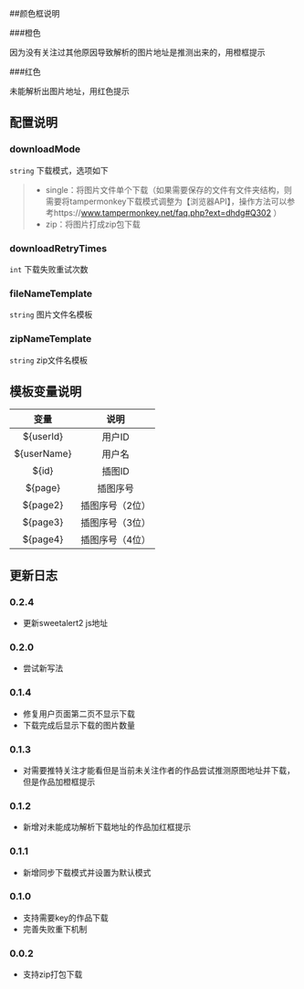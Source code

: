 ##颜色框说明

###橙色

因为没有关注过其他原因导致解析的图片地址是推测出来的，用橙框提示

###红色

未能解析出图片地址，用红色提示

## 配置说明

### downloadMode

`string`
下载模式，选项如下
> * single：将图片文件单个下载（如果需要保存的文件有文件夹结构，则需要将tampermonkey下载模式调整为【浏览器API】，操作方法可以参考https://www.tampermonkey.net/faq.php?ext=dhdg#Q302 ）
>* zip：将图片打成zip包下载

### downloadRetryTimes

`int`
下载失败重试次数

### fileNameTemplate

`string`
图片文件名模板

### zipNameTemplate

`string`
zip文件名模板

## 模板变量说明

|变量|说明|
|:---:|:---:|
|${userId}|用户ID|
|${userName}|用户名|
|${id}|插图ID|
|${page}|插图序号|
|${page2}|插图序号（2位）|
|${page3}|插图序号（3位）|
|${page4}|插图序号（4位）|

## 更新日志

### 0.2.4

* 更新sweetalert2 js地址

### 0.2.0

* 尝试新写法

### 0.1.4

* 修复用户页面第二页不显示下载
* 下载完成后显示下载的图片数量

### 0.1.3

* 对需要推特关注才能看但是当前未关注作者的作品尝试推测原图地址并下载，但是作品加橙框提示

### 0.1.2

* 新增对未能成功解析下载地址的作品加红框提示

### 0.1.1

* 新增同步下载模式并设置为默认模式

### 0.1.0

* 支持需要key的作品下载
* 完善失败重下机制

### 0.0.2

* 支持zip打包下载